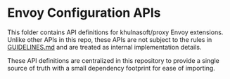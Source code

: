 # Envoy Configuration APIs

This folder contains API definitions for khulnasoft/proxy Envoy extensions. Unlike other
APIs in this repo, these APIs are not subject to the rules in [GUIDELINES.md](../GUIDELINES.md)
and are treated as internal implementation details.

These API definitions are centralized in this repository to provide a single source of truth
with a small dependency footprint for ease of importing.
